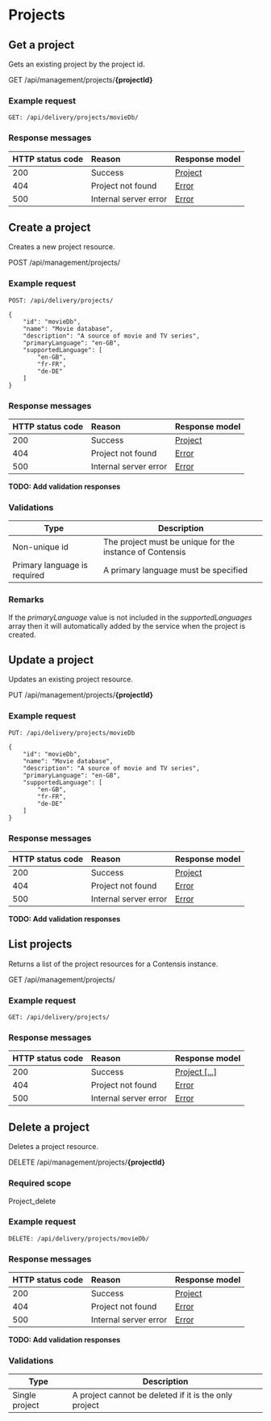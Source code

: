 # Projects

## Get a project

Gets an existing project by the project id.

<span class="label label--get">GET</span> /api/management/projects/**{projectId}**

### Example request

```http
GET: /api/delivery/projects/movieDb/
```

### Response messages

| HTTP status code | Reason | Response model |
|:-|:-|:-|
| 200 | Success | [Project](/model/project.md) |
| 404 | Project not found | [Error](/key-concepts/errors.md) |
| 500 | Internal server error | [Error](/key-concepts/errors.md) |





## Create a project

Creates a new project resource.

<span class="label label--post">POST</span> /api/management/projects/

### Example request

```http
POST: /api/delivery/projects/

{
    "id": "movieDb",
    "name": "Movie database",
    "description": "A source of movie and TV series",
    "primaryLanguage": "en-GB",
    "supportedLanguage": [
        "en-GB",
        "fr-FR",
        "de-DE"
    ]
}
```

### Response messages

| HTTP status code | Reason | Response model |
|:-|:-|:-|
| 200 | Success | [Project](/model/project.md) |
| 404 | Project not found | [Error](/key-concepts/errors.md) |
| 500 | Internal server error | [Error](/key-concepts/errors.md) |
**TODO: Add validation responses**

### Validations

| Type | Description |
|-|-|
| Non-unique id | The project must be unique for the instance of Contensis |
| Primary language is required | A primary language must be specified |

### Remarks

If the *primaryLanguage* value is not included in the *supportedLanguages* array then it will automatically added by the service when the project is created.


## Update a project

Updates an existing project resource.

<span class="label label--put">PUT</span> /api/management/projects/**{projectId}**

### Example request

```http
PUT: /api/delivery/projects/movieDb

{
    "id": "movieDb",
    "name": "Movie database",
    "description": "A source of movie and TV series",
    "primaryLanguage": "en-GB",
    "supportedLanguage": [
        "en-GB",
        "fr-FR",
        "de-DE"
    ]
}
```

### Response messages

| HTTP status code | Reason | Response model |
|:-|:-|:-|
| 200 | Success | [Project](/model/project.md) |
| 404 | Project not found | [Error](/key-concepts/errors.md) |
| 500 | Internal server error | [Error](/key-concepts/errors.md) |
**TODO: Add validation responses**





## List projects

Returns a list of the project resources for a Contensis instance.

<span class="label label--get">GET</span> /api/management/projects/

### Example request

```http
GET: /api/delivery/projects/
```

### Response messages

| HTTP status code | Reason | Response model |
|:-|:-|:-|
| 200 | Success | [Project [...]](/model/project.md) |
| 404 | Project not found | [Error](/key-concepts/errors.md) |
| 500 | Internal server error | [Error](/key-concepts/errors.md) |





## Delete a project

Deletes a project resource.

<span class="label label--delete">DELETE</span> /api/management/projects/**{projectId}**

### Required scope

Project_delete

### Example request

```http
DELETE: /api/delivery/projects/movieDb/
```

### Response messages

| HTTP status code | Reason | Response model |
|:-|:-|:-|
| 200 | Success | [Project](/model/project.md) |
| 404 | Project not found | [Error](/key-concepts/errors.md) |
| 500 | Internal server error | [Error](/key-concepts/errors.md) |
**TODO: Add validation responses**

### Validations

| Type | Description |
|-|-|
| Single project | A project cannot be deleted if it is the only project |